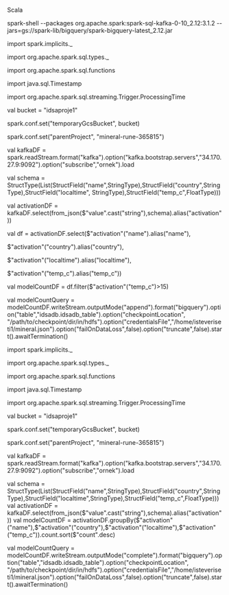 Scala

spark-shell --packages org.apache.spark:spark-sql-kafka-0-10_2.12:3.1.2 --jars=gs://spark-lib/bigquery/spark-bigquery-latest_2.12.jar

import spark.implicits._

import org.apache.spark.sql.types._

import org.apache.spark.sql.functions

import java.sql.Timestamp

import org.apache.spark.sql.streaming.Trigger.ProcessingTime

val bucket = "idsaproje1"

spark.conf.set("temporaryGcsBucket", bucket)

spark.conf.set("parentProject", "mineral-rune-365815")

val kafkaDF = spark.readStream.format("kafka").option("kafka.bootstrap.servers","34.170.27.9:9092").option("subscribe","ornek").load

val schema = StructType(List(StructField("name",StringType),StructField("country",StringType),StructField("localtime", StringType),StructField("temp_c",FloatType)))


val activationDF = kafkaDF.select(from_json($"value".cast("string"),schema).alias("activation"))


val df = activationDF.select($"activation"("name").alias("name"),

$"activation"("country").alias("country"),

$"activation"("localtime").alias("localtime"),

$"activation"("temp_c").alias("temp_c"))

val modelCountDF = df.filter($"activation"("temp_c")>15)


val modelCountQuery = modelCountDF.writeStream.outputMode("append").format("bigquery").option("table","idsadb.idsadb_table").option("checkpointLocation", "/path/to/checkpoint/dir/in/hdfs").option("credentialsFile","/home/isteveriseti1/mineral.json").option("failOnDataLoss",false).option("truncate",false).start().awaitTermination()







import spark.implicits._

import org.apache.spark.sql.types._

import org.apache.spark.sql.functions

import java.sql.Timestamp

import org.apache.spark.sql.streaming.Trigger.ProcessingTime

val bucket = "idsaproje1"

spark.conf.set("temporaryGcsBucket", bucket)

spark.conf.set("parentProject", "mineral-rune-365815")

val kafkaDF = spark.readStream.format("kafka").option("kafka.bootstrap.servers","34.170.27.9:9092").option("subscribe","ornek").load

val schema = StructType(List(StructField("name",StringType),StructField("country",StringType),StructField("localtime",StringType),StructField("temp_c",FloatType)))
val activationDF = kafkaDF.select(from_json($"value".cast("string"),schema).alias("activation"))
val modelCountDF = activationDF.groupBy($"activation"("name"),$"activation"("country"),$"activation"("localtime"),$"activation"("temp_c")).count.sort($"count".desc)


val modelCountQuery = modelCountDF.writeStream.outputMode("complete").format("bigquery").option("table","idsadb.idsadb_table").option("checkpointLocation", "/path/to/checkpoint/dir/in/hdfs").option("credentialsFile","/home/isteveriseti1/mineral.json").option("failOnDataLoss",false).option("truncate",false).start().awaitTermination()
